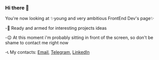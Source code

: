 ### Hi there 👋

You're now looking at ✨young and very ambitious FrontEnd Dev's page✨

-💪 Ready and armed for interesting projects ideas

-😉 At this moment i'm probably sitting in front of the screen, so don't be shame to contact me right now

-📞 My contacts: 
 [Email](https://mail.google.com/mail/u/0/?fs=1&to=BorysKorsunn@gmail.com&su=Enquiry&tf=cm), [Telegram](https://t.me/+380688775028), [LinkedIn](https://www.linkedin.com/in/boris-korsun/) 

<!--
**BorisKorsun/BorisKorsun** is a ✨ _special_ ✨ repository because its `README.md` (this file) appears on your GitHub profile.

Here are some ideas to get you started:

- 🔭 I’m currently working on ...
- 🌱 I’m currently learning ...
- 👯 I’m looking to collaborate on ...
- 🤔 I’m looking for help with ...
- 💬 Ask me about ...
- 📫 How to reach me: ...
- 😄 Pronouns: ...
- ⚡ Fun fact: ...
-->
